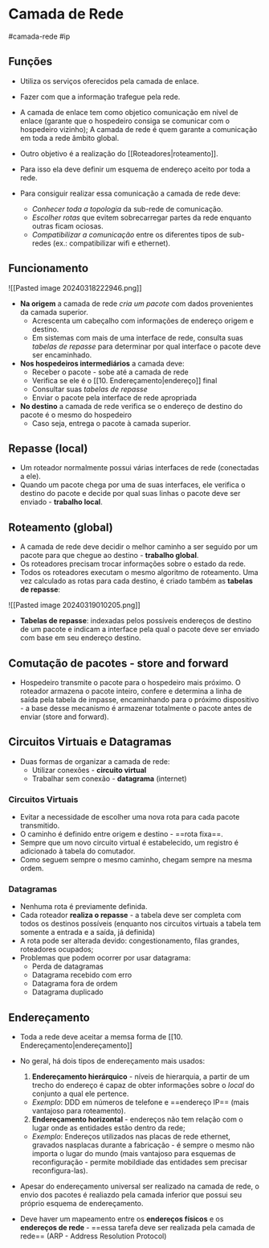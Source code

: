 # Camada de Rede
#camada-rede #ip 

## Funções
- Utiliza os serviços oferecidos pela camada de enlace.
- Fazer com que a informação trafegue pela rede.
- A camada de enlace tem como objetico comunicação em nível de enlace (garante que o hospedeiro consiga se comunicar com o hospedeiro vizinho); A camada de rede é quem garante a comunicação em toda a rede âmbito global.
- Outro objetivo é a realização do [[Roteadores|roteamento]].
- Para isso ela deve definir um esquema de endereço aceito por toda a rede.

- Para consiguir realizar essa comunicação a camada de rede deve:
	- *Conhecer toda a topologia* da sub-rede de comunicação.
	- *Escolher rotas* que evitem sobrecarregar partes da rede enquanto outras ficam ociosas.
	- *Compatibilizar a comunicação* entre os diferentes tipos de sub-redes (ex.: compatibilizar wifi e ethernet).

## Funcionamento

![[Pasted image 20240318222946.png]]

- **Na origem** a camada de rede *cria um pacote* com dados provenientes da camada superior.
	- Acrescenta um cabeçalho com informações de endereço origem e destino.
	- Em sistemas com mais de uma interface de rede, consulta suas *tabelas de repasse* para determinar por qual interface o pacote deve ser encaminhado.
- **Nos hospedeiros intermediários** a camada deve:
	- Receber o pacote - sobe até a camada de rede
	- Verifica se ele é o [[10. Endereçamento|endereço]] final
	- Consultar suas *tabelas de repasse*
	- Enviar o pacote pela interface de rede apropriada
- **No destino** a camada de rede verifica se o endereço de destino do pacote é o mesmo do hospedeiro
	- Caso seja, entrega o pacote à camada superior.

## Repasse (local)
- Um roteador normalmente possui várias interfaces de rede (conectadas a ele).
- Quando um pacote chega por uma de suas interfaces, ele verifica o destino do pacote e decide por qual suas linhas o pacote deve ser enviado - **trabalho local**.

## Roteamento (global)
- A camada de rede deve decidir o melhor caminho a ser seguido por um pacote para que chegue ao destino - **trabalho global**.
- Os roteadores precisam trocar informações sobre o estado da rede.
- Todos os roteadores executam o mesmo algoritmo de roteamento. Uma vez calculado as rotas para cada destino, é criado também as **tabelas de repasse**:

![[Pasted image 20240319010205.png]]

- **Tabelas de repasse**: indexadas pelos possíveis endereços de destino de um pacote e indicam a interface pela qual o pacote deve ser enviado com base em seu endereço destino.
## Comutação de pacotes - store and forward

- Hospedeiro transmite o pacote para o hospedeiro mais próximo. O roteador armazena o pacote inteiro, confere e determina a linha de saída pela tabela de impasse, encaminhando para o próximo dispositivo - a base desse mecanismo é armazenar totalmente o pacote antes de enviar (store and forward).

## Circuitos Virtuais e Datagramas
- Duas formas de organizar a camada de rede:
	- Utilizar conexões - **circuito virtual**
	- Trabalhar sem conexão - **datagrama** (internet)
### Circuitos Virtuais
- Evitar a necessidade de escolher uma nova rota para cada pacote transmitido.
- O caminho é definido entre origem e destino - ==rota fixa==.
- Sempre que um novo circuito virtual é estabelecido, um registro é adicionado à tabela do comutador.
- Como seguem sempre o mesmo caminho, chegam sempre na mesma ordem.

### Datagramas
- Nenhuma rota é previamente definida.
- Cada roteador **realiza o repasse** - a tabela deve ser completa com todos os destinos possíveis (enquanto nos circuitos virtuais a tabela tem somente a entrada e a saída, já definida)
- A rota pode ser alterada devido: congestionamento, filas grandes, roteadores ocupados;
- Problemas que podem ocorrer por usar datagrama:
	- Perda de datagramas
	- Datagrama recebido com erro
	- Datagrama fora de ordem
	- Datagrama duplicado

## Endereçamento
- Toda a rede deve aceitar a memsa forma de [[10. Endereçamento|endereçamento]]
- No geral, há dois tipos de endereçamento mais usados:
	1. **Endereçamento hierárquico** - níveis de hierarquia, a partir de um trecho do endereço é capaz de obter informações sobre o *local* do conjunto a qual ele pertence. 
	- *Exemplo*: DDD em números de telefone e ==endereço IP== (mais vantajoso para roteamento).
	
	2. **Endereçamento horizontal** - endereços não tem relação com o lugar onde as entidades estão dentro da rede; 
	- *Exemplo*: Endereços utilizados nas placas de rede ethernet, gravados nasplacas durante a fabricação - é sempre o mesmo não importa o lugar do mundo (mais vantajoso para esquemas de reconfiguração - permite mobildiade das entidades sem precisar reconfigura-las).

- Apesar do endereçamento universal ser realizado na camada de rede, o envio dos pacotes é realiazdo pela camada inferior que possui seu próprio esquema de endereçamento.
- Deve haver um mapeamento entre os **endereços físicos** e os **endereços de rede** - ==essa tarefa deve ser realizada pela camada de rede== (ARP - Address Resolution Protocol)